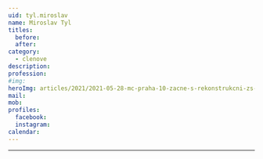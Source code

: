 ```yaml
---
uid: tyl.miroslav
name: Miroslav Tyl
titles:
  before: 
  after:
category:
  - clenove
description: 
profession: 
#img: 
heroImg: articles/2021/2021-05-28-mc-praha-10-zacne-s-rekonstrukcni-zs-v-olsinach.jpg
mail:
mob: 
profiles:
  facebook: 
  instagram: 
calendar: 
---
```





---
